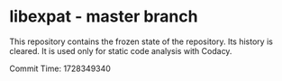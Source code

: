 # libexpat - master branch

This repository contains the frozen state of the repository.
Its history is cleared. It is used only for static code
analysis with Codacy.

Commit Time: 1728349340